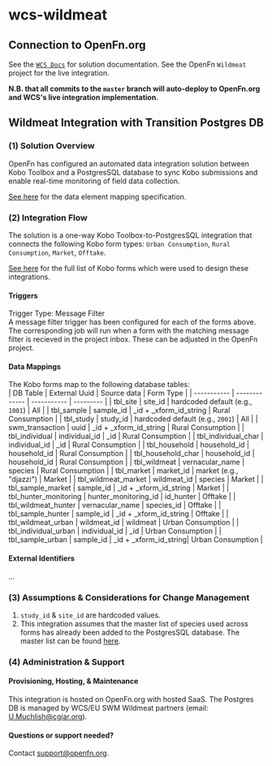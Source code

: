 # wcs-wildmeat


## Connection to OpenFn.org
See the [`WCS Docs`](https://openfn.github.io/wcs/wildmeat/) for solution documentation. See the OpenFn `Wildmeat` project for the live integration. 

**N.B. that all commits to the `master` branch will auto-deploy to OpenFn.org and WCS's live integration implementation.**

## Wildmeat Integration with Transition Postgres DB
### (1) Solution Overview
OpenFn has configured an automated data integration solution between Kobo Toolbox and a PostgresSQL database to sync Kobo submissions and enable real-time monitoring of field data collection.

[See here](https://docs.google.com/spreadsheets/d/1qfniuXap7tyjf9sZZN1M1Hn7nzGfvs_twhcxzjRV8QQ/edit#gid=0) for the data element mapping specification.


### (2) Integration Flow
The solution is a one-way Kobo Toolbox-to-PostgresSQL integration that connects the following Kobo form types:
`Urban Consumption`,
`Rural Consumption`,
`Market`,
`Offtake`.

[See here](https://docs.google.com/spreadsheets/d/1qfniuXap7tyjf9sZZN1M1Hn7nzGfvs_twhcxzjRV8QQ/edit#gid=0) for the full list of Kobo forms which were used to design these integrations.

#### Triggers
Trigger Type: Message Filter  
A message filter trigger has been configured for each of the forms above. The corresponding job will run when a form with the matching message filter is recieved in the project inbox. These can be adjusted in the OpenFn project.

#### Data Mappings
The Kobo forms map to the following database tables:  
| DB Table    | External Uuid | Source data | Form Type |
| ----------- | ------------- | ----------- | --------- |
| tbl_site | site_id | hardcoded default (e.g., `1001`) | All |
| tbl_sample  | sample_id | _id + _xform_id_string | Rural Consumption |
| tbl_study | study_id | hardcoded default (e.g., `2001`) | All |
| swm_transaction | uuid | _id + _xform_id_string | Rural Consumption |
| tbl_individual | individual_id | _id | Rural Consumption |
| tbl_individual_char | individual_id | _id | Rural Consumption |
| tbl_household | household_id | household_id | Rural Consumption |
| tbl_household_char | household_id | household_id | Rural Consumption |
| tbl_wildmeat | vernacular_name | species | Rural Consumption |
| tbl_market | market_id | market (e.g., "djazzi") | Market |
| tbl_wildmeat_market | wildmeat_id | species | Market |
| tbl_sample_market | sample_id | _id + _xform_id_string | Market |
| tbl_hunter_monitoring | hunter_monitoring_id | id_hunter | Offtake |
| tbl_wildmeat_hunter | vernacular_name | species_id | Offtake |
| tbl_sample_hunter | sample_id | _id + _xform_id_string | Offtake |
| tbl_wildmeat_urban | wildmeat_id | wildmeat | Urban Consumption |
| tbl_individual_urban | individual_id | _id | Urban Consumption |
| tbl_sample_urban | sample_id | _id + _xform_id_string| Urban Consumption |


#### External Identifiers
...

### (3) Assumptions & Considerations for Change Management
1. `study_id` & `site_id` are hardcoded values.
2. This integration assumes that the master list of species used across forms has already been added to the PostgresSQL database. The master list can be found [here](https://docs.google.com/spreadsheets/d/1qfniuXap7tyjf9sZZN1M1Hn7nzGfvs_twhcxzjRV8QQ/edit#gid=1500079237).

### (4) Administration & Support
#### Provisioning, Hosting, & Maintenance
This integration is hosted on OpenFn.org with hosted SaaS. The Postgres DB is managed by WCS/EU SWM Wildmeat partners (email: U.Muchlish@cgiar.org).

####  Questions or support needed?
Contact support@openfn.org. 


